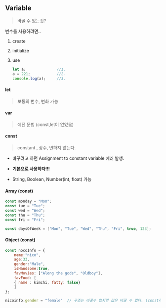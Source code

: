 ## Variable

> 바꿀 수 있는것?



변수를 사용하려면..

1. create
2. initialize
3. use

    ```javascript
    let a;				//1.
    a = 221;			//2.	
    console.log(a);		//3.
    ```



#### let

> 보통의 변수, 변화 가능



#### var 

> 예전 문법 (const,let이 없었음)



#### const

> constant , 상수, 변하지 않는다.

* 바꾸려고 하면 Assignment to constant variable 에러 발생.

* __기본으로 사용하자!!!__

* String, Boolean, Number(int, float) 가능



#### Array (const)

```javascript
const monday = "Mon";
const tue = "Tue";
const wed = "Wed";
const thu = "Thu";
const fri = "Fri";

const daysOfWeek = ["Mon", "Tue", "Wed", "Thu", "Fri", true, 123];			//Array
```



#### Object (const)

```javascript
const nocoInfo = {
    name:"nico",
    age:33,
    gender:"Male",
    isHandsome:true,
    favMovies: ["Along the gods", "Oldboy"],
    favFood: [
    { name : kimchi, fatty: false}
    ]
};

nicoinfo.gender = "female"  // 구조는 바꿀수 없지만 값은 바꿀 수 있다. (const라도!)
```

